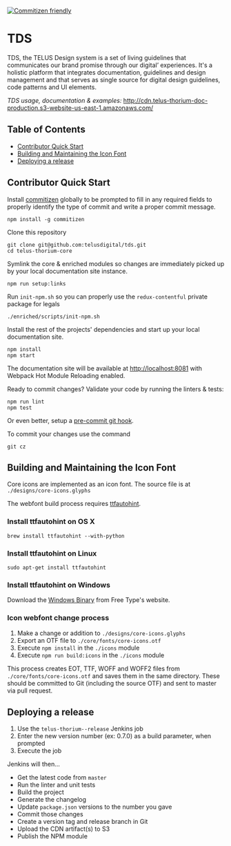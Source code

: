 [![Commitizen friendly](https://img.shields.io/badge/commitizen-friendly-brightgreen.svg)](http://commitizen.github.io/cz-cli/)


# TDS

TDS, the TELUS Design system is a set of living guidelines that communicates our brand promise through our digital’ experiences. It's a holistic platform that integrates documentation, guidelines and design management and that serves as single source for digital design guidelines, code patterns and UI elements.

*TDS usage, documentation & examples:* http://cdn.telus-thorium-doc-production.s3-website-us-east-1.amazonaws.com/


## Table of Contents

* [Contributor Quick Start](#contributor-quick-start)
* [Building and Maintaining the Icon Font](#building-and-maintaining-the-icon-font)
* [Deploying a release](#deploying-a-release)


## Contributor Quick Start

Install [commitizen](https://github.com/commitizen/cz-cli) globally to be prompted to fill in any required fields to properly identify the type of commit and write a proper commit message.

    npm install -g commitizen

Clone this repository

    git clone git@github.com:telusdigital/tds.git
    cd telus-thorium-core

Symlink the core & enriched modules so changes are immediately picked up by your local documentation site instance.

    npm run setup:links

Run `init-npm.sh` so you can properly use the `redux-contentful` private package for legals

    ./enriched/scripts/init-npm.sh

Install the rest of the projects' dependencies and start up your local documentation site.

    npm install
    npm start

The documentation site will be available at [http://localhost:8081](http://localhost:8081) with Webpack Hot Module Reloading enabled.

Ready to commit changes? Validate your code by running the linters & tests:

    npm run lint
    npm test

Or even better, setup a [pre-commit git hook](https://github.com/telusdigital/tds/wiki/pre-commit-hook-for-linting).

To commit your changes use the command

    git cz

## Building and Maintaining the Icon Font

Core icons are implemented as an icon font. The source file is at `./designs/core-icons.glyphs`

The webfont build process requires [ttfautohint](https://www.freetype.org/ttfautohint/#download).

### Install ttfautohint on OS X

    brew install ttfautohint --with-python

### Install ttfautohint on Linux

    sudo apt-get install ttfautohint

### Install ttfautohint on Windows

Download the [Windows Binary](https://www.freetype.org/ttfautohint/#download) from Free Type's website.

### Icon webfont change process

1. Make a change or addition to `./designs/core-icons.glyphs`
2. Export an OTF file to `./core/fonts/core-icons.otf`
3. Execute `npm install` in the `./icons` module
4. Execute `npm run build:icons` in the `./icons` module

This process creates EOT, TTF, WOFF and WOFF2 files from `./core/fonts/core-icons.otf` and saves them in the same directory. These should be committed to Git (including the source OTF) and sent to master via pull request.

## Deploying a release

1. Use the `telus-thorium--release` Jenkins job
2. Enter the new version number (ex: 0.7.0) as a build parameter, when prompted
3. Execute the job

Jenkins will then...

* Get the latest code from `master`
* Run the linter and unit tests
* Build the project
* Generate the changelog
* Update `package.json` versions to the number you gave
* Commit those changes
* Create a version tag and release branch in Git
* Upload the CDN artifact(s) to S3
* Publish the NPM module
